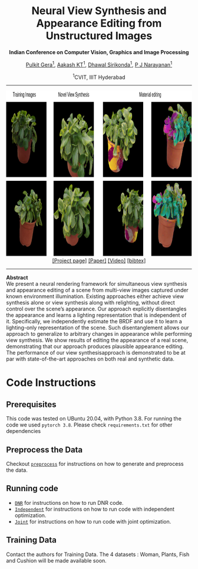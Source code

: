 <h1 align="center">Neural View Synthesis and Appearance Editing from Unstructured Images</h1>
<p align="center"><b>Indian Conference on Computer Vision, Graphics and Image Processing</b></p>
<div align="center">
  <span>
    <a href="https://darthgera123.github.io/">Pulkit Gera<sup>1</sup></a>,
    <a href="https://aakashkt.github.io/">Aakash KT<sup>1</sup></a>,
    <a href="https://github.com/thesigmaguy">Dhawal Sirikonda<sup>1</sup></a>,
    <a href="https://scholar.google.co.in/citations?user=3HKjt_IAAAAJ&hl=en">P J Narayanan<sup>1</sup></a>
  </span>
</div>
<p align="center"><sup>1</sup>CVIT, IIIT Hyderabad</p>
<hr>
<img src="main.png" width="900px" height="450px">
<div align="center">
  <span>
    <a href="https://darthgera.github.io/appearance-editing">[Project page]</a>
    <a href="https://dl.acm.org/doi/abs/10.1145/3490035.3490299">[Paper]</a>
    <a href="https://youtu.be/ZCVQj5FK0C4">[Video]</a>
    <a href="./bibtex.txt">[bibtex]</a>
  </span>
</div>
<hr>
<p><b>Abstract</b><br>
  We present a neural rendering framework for simultaneous view synthesis and appearance editing of a scene from
  multi-view images captured under known environment illumination. Existing approaches either achieve view synthesis alone or view synthesis along with relighting, without direct control over the scene’s appearance. Our approach explicitly disentangles the appearance and learns a lighting representation that is independent of it. Specifically, we  independently estimate the BRDF and use it to learn a lighting-only representation of the scene. Such disentanglement allows our approach to generalize to arbitrary changes in appearance while performing view synthesis. We show results of editing the appearance of a real scene, demonstrating that our approach produces plausible appearance editing. The performance of our view synthesisapproach is demonstrated to be at par with state-of-the-art
  approaches on both real and synthetic data.
</p>

# Code Instructions
## Prerequisites
This code was tested on UBuntu 20.04, with Python 3.8. For running the code we used `pytorch 3.8`. Please check `requirements.txt` for other dependencies<br>

## Preprocess the Data
Checkout [`preprocess`](./preprocess) for instructions on how to generate and preprocess the data.
## Running code
+ [`DNR`](./DNR) for instructions on how to run DNR code.
+ [`Independent`](./Independent) for instructions on how to run code with independent optimization.
+ [`Joint`](./Joint) for instructions on how to run code with joint optimization.

## Training Data
Contact the authors for Training Data. The 4 datasets : Woman, Plants, Fish and Cushion will be made available soon.